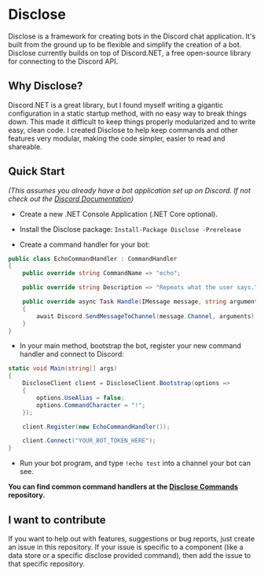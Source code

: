 # Disclose

Disclose is a framework for creating bots in the Discord chat application. It's built from the ground up to be flexible and simplify the creation of a bot. Disclose currently builds on top of Discord.NET, a free open-source library for connecting to the Discord API.

## Why Disclose?

Discord.NET is a great library, but I found myself writing a gigantic configuration in a static startup method, with no easy way to break things down. This made it difficult to keep things properly modularized and to write easy, clean code. I created Disclose to help keep commands and other features very modular, making the code simpler, easier to read and shareable.

## Quick Start

*(This assumes you already have a bot application set up on Discord. If not check out the [Discord Documentation](https://discordapp.com/developers/docs/intro))*

* Create a new .NET Console Application (.NET Core optional).

* Install the Disclose package: `Install-Package Disclose -Prerelease`

* Create a command handler for your bot:

``` C#
public class EchoCommandHandler : CommandHandler
{
    public override string CommandName => "echo";

    public override string Description => "Repeats what the user says.";

    public override async Task Handle(IMessage message, string arguments)
    {
        await Discord.SendMessageToChannel(message.Channel, arguments);
    }
}
```

* In your main method, bootstrap the bot, register your new command handler and connect to Discord:

``` C#
static void Main(string[] args)
{
    DiscloseClient client = DiscloseClient.Bootstrap(options =>
    {
        options.UseAlias = false;
        options.CommandCharacter = "!";
    });

    client.Register(new EchoCommandHandler());

    client.Connect("YOUR_BOT_TOKEN_HERE");
}
```

* Run your bot program, and type `!echo test` into a channel your bot can see.

**You can find common command handlers at the [Disclose Commands](https://github.com/Seaal/disclose-commands) repository.**

## I want to contribute

If you want to help out with features, suggestions or bug reports, just create an issue in this repository. If your issue is specific to a component (like a data store or a specific disclose provided command), then add the issue to that specific repository.
